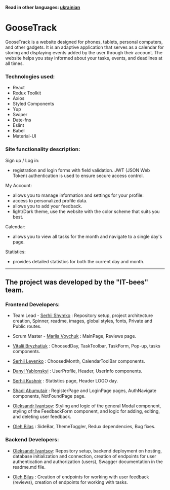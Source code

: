 **Read in other languages: [ukrainian](README.en.md)**

# GooseTrack

GooseTrack is a website designed for phones, tablets, personal computers, and
other gadgets. It is an adaptive application that serves as a calendar for
storing and displaying events added by the user through their account. The
website helps you stay informed about your tasks, events, and deadlines at all
times.

### Technologies used:

- React
- Redux Toolkit
- Axios
- Styled Components
- Yup
- Swiper
- Date-fns
- Eslint
- Babel
- Material-UI

### Site functionality description:

Sign up / Log in:

- registration and login forms with field validation. JWT (JSON Web Token)
  authentication is used to ensure secure access control.

My Account:

- allows you to manage information and settings for your profile:
- access to personalized profile data.
- allows you to add your feedback.
- light/Dark theme, use the website with the color scheme that suits you best.

Calendar:

- allows you to view all tasks for the month and navigate to a single day's
  page.

Statistics:

- provides detailed statistics for both the current day and month.

---

## The project was developed by the "IT-bees" team.

### Frontend Developers:

- Team Lead - <a href="https://github.com/SerhiiShymko">Serhii Shymko</a> :
  Repository setup, project architecture creation, Spinner, readme, images,
  global styles, fonts, Private and Public routes.

- Scrum Master - <a href="https://github.com/Mari4ka62">Mariia Vovchuk</a> :
  MainPage, Reviews page.

- <a href="https://github.com/VitaliiMaC9m6uk">Vitalii Bryzhatiuk</a> :
  ChoosedDay, TaskToolbar, TaskForm, Pop-up, tasks components.

- <a href="https://github.com/Jigsaw28">Serhii Levenko</a> : ChoosedMonth,
  CalendarToolBar components.

- <a href="https://github.com/danya-yablonskiy">Danyl Yablonskyi</a> :
  UserProfile, Header, UserInfo components.

- <a href="https://github.com/Sergiy5">Serhii Kushnir</a> : Statistics page,
  Header LOGO day.

- <a href="https://github.com/Shadioso">Shadi Abumutair</a> : RegisterPage and
  LoginPage pages, AuthNavigate components, NotFoundPage page.

- <a href="https://github.com/AleksandrIvantsov">Oleksandr Ivantsov</a>: Styling
  and logic of the general Modal component, styling of the FeedbackForm
  component, and logic for adding, editing, and deleting user feedback.

- <a href="https://github.com/OlegBilas">Oleh Bilas</a> : SideBar, ThemeToggler,
  Redux dependencies, Bug fixes.

### Backend Developers:

- <a href="https://github.com/AleksandrIvantsov">Oleksandr Ivantsov</a>:
  Repository setup, backend deployment on hosting, database initialization and
  connection, creation of endpoints for user authentication and authorization
  (users), Swagger documentation in the readme.md file.

- <a href="https://github.com/OlegBilas">Oleh Bilas</a> : Creation of endpoints
  for working with user feedback (reviews), creation of endpoints for working
  with tasks.
